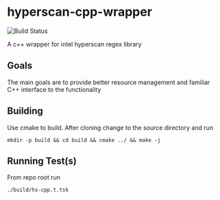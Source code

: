 # hyperscan-cpp-wrapper

![Build Status](https://github.com/osadalakmal/hyperscan-cpp-wrapper/actions/workflows/cmake.yml/badge.svg)

A c++ wrapper for intel hyperscan regex library

## Goals

The main goals are to provide better resource management and familiar C++ interface to the functionality

## Building

Use cmake to build. After cloning change to the source directory and run

```
mkdir -p build && cd build && cmake ../ && make -j
```

## Running Test(s)

From repo root run

```
./build/hs-cpp.t.tsk
```
